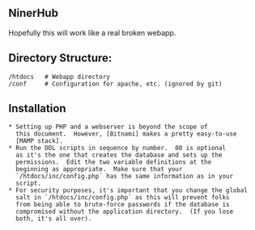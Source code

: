 ## NinerHub

Hopefully this will work like a real broken webapp.

## Directory Structure:

    /htdocs   # Webapp directory
    /conf     # Configuration for apache, etc. (ignored by git)

## Installation

    * Setting up PHP and a webserver is beyond the scope of
      this document.  However, [Bitnami] makes a pretty easy-to-use
      [MAMP stack].
    * Run the DDL scripts in sequence by number.  00 is optional
      as it's the one that creates the database and sets up the
      permissions.  Edit the two variable definitions at the
      beginning as appropriate.  Make sure that your
      `/htdocs/inc/config.php` has the same information as in your
      script.
    * For security purposes, it's important that you change the global
      salt in `/htdocs/inc/config.php` as this will prevent folks
      from being able to brute-force passwords if the database is
      compromised without the application directory.  (If you lose
      both, it's all over).


[Bitnami]: http://bitnami.org (Bitnami)
[MAMP stack]: http://bitnami.org/stack/mampstack (MAMP Stack)
